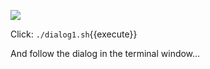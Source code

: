 ![](/online-devops-dojo/assets/online-devops-dojo/leading-change/team-chat.jpg)

Click: `./dialog1.sh`{{execute}}

And follow the dialog in the terminal window...
